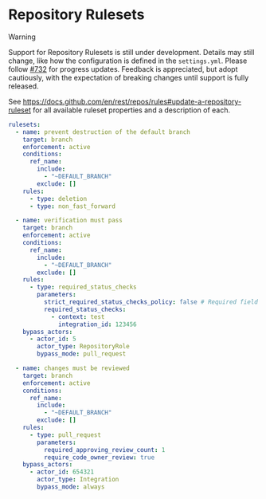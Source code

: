 # Repository Rulesets

> [!WARNING]
> Support for Repository Rulesets is still under development.
> Details may still change, like how the configuration is defined in the `settings.yml`.
> Please follow [#732](https://github.com/repository-settings/app/issues/732) for progress updates.
> Feedback is appreciated, but adopt cautiously, with the expectation of breaking changes until support is fully released.

See https://docs.github.com/en/rest/repos/rules#update-a-repository-ruleset for
all available ruleset properties and a description of each.

```yaml
rulesets:
  - name: prevent destruction of the default branch
    target: branch
    enforcement: active
    conditions:
      ref_name:
        include:
          - "~DEFAULT_BRANCH"
        exclude: []
    rules:
      - type: deletion
      - type: non_fast_forward

  - name: verification must pass
    target: branch
    enforcement: active
    conditions:
      ref_name:
        include:
          - "~DEFAULT_BRANCH"
        exclude: []
    rules:
      - type: required_status_checks
        parameters:
          strict_required_status_checks_policy: false # Required field
          required_status_checks:
            - context: test
              integration_id: 123456
    bypass_actors:
      - actor_id: 5
        actor_type: RepositoryRole
        bypass_mode: pull_request

  - name: changes must be reviewed
    target: branch
    enforcement: active
    conditions:
      ref_name:
        include:
          - "~DEFAULT_BRANCH"
        exclude: []
    rules:
      - type: pull_request
        parameters:
          required_approving_review_count: 1
          require_code_owner_review: true
    bypass_actors:
      - actor_id: 654321
        actor_type: Integration
        bypass_mode: always
```

